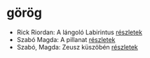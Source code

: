 # görög

- Rick Riordan: A lángoló Labirintus [részletek](_details/Rick%20Riordan.md#id_1655)
- Szabó Magda: A pillanat [részletek](_details/Szab%C3%B3%20Magda.md#id_1336)
- Szabó, Magda: Zeusz küszöbén [részletek](_details/Szab%C3%B3%2C%20Magda.md#id_1343)